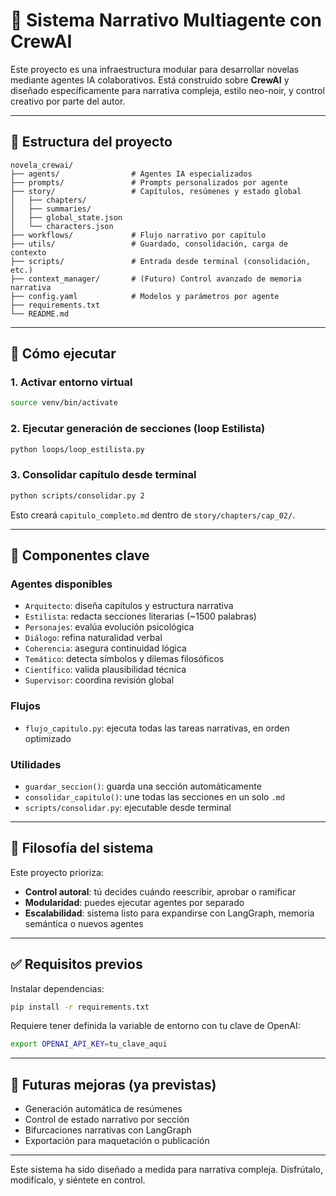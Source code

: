 # 🧠 Sistema Narrativo Multiagente con CrewAI

Este proyecto es una infraestructura modular para desarrollar novelas mediante agentes IA colaborativos. Está construido sobre **CrewAI** y diseñado específicamente para narrativa compleja, estilo neo-noir, y control creativo por parte del autor.

---

## 📁 Estructura del proyecto

```
novela_crewai/
├── agents/                # Agentes IA especializados
├── prompts/               # Prompts personalizados por agente
├── story/                 # Capítulos, resúmenes y estado global
│   ├── chapters/
│   ├── summaries/
│   ├── global_state.json
│   └── characters.json
├── workflows/             # Flujo narrativo por capítulo
├── utils/                 # Guardado, consolidación, carga de contexto
├── scripts/               # Entrada desde terminal (consolidación, etc.)
├── context_manager/       # (Futuro) Control avanzado de memoria narrativa
├── config.yaml            # Modelos y parámetros por agente
├── requirements.txt
└── README.md
```

---

## 🚀 Cómo ejecutar

### 1. Activar entorno virtual

```bash
source venv/bin/activate
```

### 2. Ejecutar generación de secciones (loop Estilista)

```bash
python loops/loop_estilista.py
```

### 3. Consolidar capítulo desde terminal

```bash
python scripts/consolidar.py 2
```

Esto creará `capitulo_completo.md` dentro de `story/chapters/cap_02/`.

---

## 🔧 Componentes clave

### Agentes disponibles

- `Arquitecto`: diseña capítulos y estructura narrativa
- `Estilista`: redacta secciones literarias (~1500 palabras)
- `Personajes`: evalúa evolución psicológica
- `Diálogo`: refina naturalidad verbal
- `Coherencia`: asegura continuidad lógica
- `Temático`: detecta símbolos y dilemas filosóficos
- `Científico`: valida plausibilidad técnica
- `Supervisor`: coordina revisión global

### Flujos

- `flujo_capitulo.py`: ejecuta todas las tareas narrativas, en orden optimizado

### Utilidades

- `guardar_seccion()`: guarda una sección automáticamente
- `consolidar_capitulo()`: une todas las secciones en un solo `.md`
- `scripts/consolidar.py`: ejecutable desde terminal

---

## 🧠 Filosofía del sistema

Este proyecto prioriza:

- **Control autoral**: tú decides cuándo reescribir, aprobar o ramificar
- **Modularidad**: puedes ejecutar agentes por separado
- **Escalabilidad**: sistema listo para expandirse con LangGraph, memoria semántica o nuevos agentes

---

## ✅ Requisitos previos

Instalar dependencias:

```bash
pip install -r requirements.txt
```

Requiere tener definida la variable de entorno con tu clave de OpenAI:

```bash
export OPENAI_API_KEY=tu_clave_aqui
```

---

## 🧩 Futuras mejoras (ya previstas)

- Generación automática de resúmenes
- Control de estado narrativo por sección
- Bifurcaciones narrativas con LangGraph
- Exportación para maquetación o publicación

---

Este sistema ha sido diseñado a medida para narrativa compleja. Disfrútalo, modifícalo, y siéntete en control.
